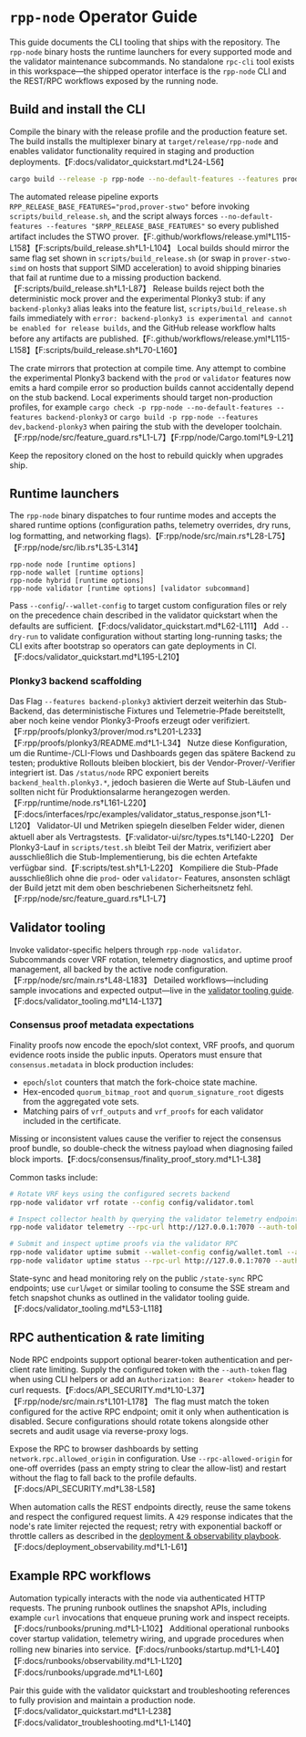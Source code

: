 # `rpp-node` Operator Guide

This guide documents the CLI tooling that ships with the repository. The
`rpp-node` binary hosts the runtime launchers for every supported mode and the
validator maintenance subcommands. No standalone `rpc-cli` tool exists in this
workspace—the shipped operator interface is the `rpp-node` CLI and the REST/RPC
workflows exposed by the running node.

## Build and install the CLI

Compile the binary with the release profile and the production feature set. The
build installs the multiplexer binary at `target/release/rpp-node` and enables
validator functionality required in staging and production deployments.【F:docs/validator_quickstart.md†L24-L56】

```sh
cargo build --release -p rpp-node --no-default-features --features prod,prover-stwo
```

The automated release pipeline exports
`RPP_RELEASE_BASE_FEATURES="prod,prover-stwo"` before invoking
`scripts/build_release.sh`, and the script always forces
`--no-default-features --features "$RPP_RELEASE_BASE_FEATURES"` so every
published artifact includes the STWO prover.【F:.github/workflows/release.yml†L115-L158】【F:scripts/build_release.sh†L1-L104】
Local builds should mirror the same flag set shown in
`scripts/build_release.sh` (or swap in `prover-stwo-simd` on hosts that support
SIMD acceleration) to avoid shipping binaries that fail at runtime due to a
missing production backend.【F:scripts/build_release.sh†L1-L87】 Release builds
reject both the deterministic mock prover and the experimental Plonky3 stub: if
any `backend-plonky3` alias leaks into the feature list, `scripts/build_release.sh`
fails immediately with `error: backend-plonky3 is experimental and cannot be
enabled for release builds`, and the GitHub release workflow halts before any
artifacts are published.【F:.github/workflows/release.yml†L115-L158】【F:scripts/build_release.sh†L70-L160】

The crate mirrors that protection at compile time. Any attempt to combine the
experimental Plonky3 backend with the `prod` or `validator` features now emits a
hard compile error so production builds cannot accidentally depend on the stub
backend. Local experiments should target non-production profiles, for example
`cargo check -p rpp-node --no-default-features --features backend-plonky3` or
`cargo build -p rpp-node --features dev,backend-plonky3` when pairing the stub
with the developer toolchain.【F:rpp/node/src/feature_guard.rs†L1-L7】【F:rpp/node/Cargo.toml†L9-L21】

Keep the repository cloned on the host to rebuild quickly when upgrades ship.

## Runtime launchers

The `rpp-node` binary dispatches to four runtime modes and accepts the shared
runtime options (configuration paths, telemetry overrides, dry runs, log
formatting, and networking flags).【F:rpp/node/src/main.rs†L28-L75】【F:rpp/node/src/lib.rs†L35-L314】

```text
rpp-node node [runtime options]
rpp-node wallet [runtime options]
rpp-node hybrid [runtime options]
rpp-node validator [runtime options] [validator subcommand]
```

Pass `--config`/`--wallet-config` to target custom configuration files or rely
on the precedence chain described in the validator quickstart when the defaults
are sufficient.【F:docs/validator_quickstart.md†L62-L111】 Add `--dry-run` to
validate configuration without starting long-running tasks; the CLI exits after
bootstrap so operators can gate deployments in CI.【F:docs/validator_quickstart.md†L195-L210】

### Plonky3 backend scaffolding

Das Flag `--features backend-plonky3` aktiviert derzeit weiterhin das Stub-
Backend, das deterministische Fixtures und Telemetrie-Pfade bereitstellt, aber
noch keine vendor Plonky3-Proofs erzeugt oder verifiziert.【F:rpp/proofs/plonky3/prover/mod.rs†L201-L233】【F:rpp/proofs/plonky3/README.md†L1-L34】
Nutze diese Konfiguration, um die Runtime-/CLI-Flows und Dashboards gegen das
spätere Backend zu testen; produktive Rollouts bleiben blockiert, bis der
Vendor-Prover/-Verifier integriert ist. Das `/status/node` RPC exponiert bereits
`backend_health.plonky3.*`, jedoch basieren die Werte auf Stub-Läufen und
sollten nicht für Produktionsalarme herangezogen werden.【F:rpp/runtime/node.rs†L161-L220】【F:docs/interfaces/rpc/examples/validator_status_response.json†L1-L120】
Validator-UI und Metriken spiegeln dieselben Felder wider, dienen aktuell aber
als Vertragstests.【F:validator-ui/src/types.ts†L140-L220】 Der Plonky3-Lauf in
`scripts/test.sh` bleibt Teil der Matrix, verifiziert aber ausschließlich die
Stub-Implementierung, bis die echten Artefakte verfügbar sind.【F:scripts/test.sh†L1-L220】
Kompiliere die Stub-Pfade ausschließlich ohne die `prod`- oder `validator`-
Features, ansonsten schlägt der Build jetzt mit dem oben beschriebenen
Sicherheitsnetz fehl.【F:rpp/node/src/feature_guard.rs†L1-L7】

## Validator tooling

Invoke validator-specific helpers through `rpp-node validator`. Subcommands cover
VRF rotation, telemetry diagnostics, and uptime proof management, all backed by
the active node configuration.【F:rpp/node/src/main.rs†L48-L183】 Detailed
workflows—including sample invocations and expected output—live in the
[validator tooling guide](./validator_tooling.md).【F:docs/validator_tooling.md†L14-L137】

### Consensus proof metadata expectations

Finality proofs now encode the epoch/slot context, VRF proofs, and quorum
evidence roots inside the public inputs. Operators must ensure that
`consensus.metadata` in block production includes:

- `epoch`/`slot` counters that match the fork-choice state machine.
- Hex-encoded `quorum_bitmap_root` and `quorum_signature_root` digests from the
  aggregated vote sets.
- Matching pairs of `vrf_outputs` and `vrf_proofs` for each validator included
  in the certificate.

Missing or inconsistent values cause the verifier to reject the consensus proof
bundle, so double-check the witness payload when diagnosing failed block
imports.【F:docs/consensus/finality_proof_story.md†L1-L38】

Common tasks include:

```sh
# Rotate VRF keys using the configured secrets backend
rpp-node validator vrf rotate --config config/validator.toml

# Inspect collector health by querying the validator telemetry endpoint
rpp-node validator telemetry --rpc-url http://127.0.0.1:7070 --auth-token $RPP_RPC_TOKEN --pretty

# Submit and inspect uptime proofs via the validator RPC
rpp-node validator uptime submit --wallet-config config/wallet.toml --auth-token $RPP_RPC_TOKEN
rpp-node validator uptime status --rpc-url http://127.0.0.1:7070 --auth-token $RPP_RPC_TOKEN --json
```

State-sync and head monitoring rely on the public `/state-sync` RPC endpoints;
use `curl`/`wget` or similar tooling to consume the SSE stream and fetch
snapshot chunks as outlined in the validator tooling guide.【F:docs/validator_tooling.md†L53-L118】

## RPC authentication & rate limiting

Node RPC endpoints support optional bearer-token authentication and per-client
rate limiting. Supply the configured token with the `--auth-token` flag when
using CLI helpers or add an `Authorization: Bearer <token>` header to curl
requests.【F:docs/API_SECURITY.md†L10-L37】【F:rpp/node/src/main.rs†L101-L178】 The
flag must match the token configured for the active RPC endpoint; omit it only
when authentication is disabled. Secure configurations should rotate tokens
alongside other secrets and audit usage via reverse-proxy logs.

Expose the RPC to browser dashboards by setting `network.rpc.allowed_origin` in
configuration. Use `--rpc-allowed-origin` for one-off overrides (pass an empty
string to clear the allow-list) and restart without the flag to fall back to the
profile defaults.【F:docs/API_SECURITY.md†L38-L58】

When automation calls the REST endpoints directly, reuse the same tokens and
respect the configured request limits. A `429` response indicates that the node's
rate limiter rejected the request; retry with exponential backoff or throttle
callers as described in the [deployment & observability playbook](./deployment_observability.md).【F:docs/deployment_observability.md†L1-L61】

## Example RPC workflows

Automation typically interacts with the node via authenticated HTTP requests.
The pruning runbook outlines the snapshot APIs, including example `curl`
invocations that enqueue pruning work and inspect receipts.【F:docs/runbooks/pruning.md†L1-L102】
Additional operational runbooks cover startup validation, telemetry wiring, and
upgrade procedures when rolling new binaries into service.【F:docs/runbooks/startup.md†L1-L40】【F:docs/runbooks/observability.md†L1-L120】【F:docs/runbooks/upgrade.md†L1-L60】

Pair this guide with the validator quickstart and troubleshooting references to
fully provision and maintain a production node.【F:docs/validator_quickstart.md†L1-L238】【F:docs/validator_troubleshooting.md†L1-L140】
